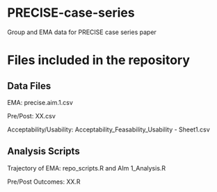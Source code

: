 # PRECISE-case-series
Group and EMA data for PRECISE case series paper

# Files included in the repository

## Data Files
EMA: precise.aim.1.csv

Pre/Post: XX.csv

Acceptability/Usability: Acceptability_Feasability_Usability - Sheet1.csv

## Analysis Scripts
Trajectory of EMA: repo_scripts.R and AIm 1_Analysis.R

Pre/Post Outcomes: XX.R 

